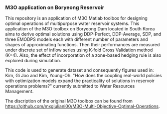 ### M3O application on Boryeong Reservoir
This repository is an application of M3O Matlab toolbox for designing optimal operations of multipurpose water reservoir systems. This application of the M3O toolbox on Boryeong Dam located in South Korea aims to derive optimal solutions using DDP-Perfect, DDP-Average, SDP, and three EMODPS models each with different number of parameters and shapes of approximating functions. Then their performances are measured under discrete set of inflow series using K-fold Cross Validation method (K=4). Also, the effect of incorporation of a zone-based hedging rule is also explored during simulation.

This code is used to generate dataset and consequently figures used in: Kim, Gi Joo and Kim, Young-Oh. "How does the coupling real-world policies with optimization models expand the practicality of solutions in reservoir operations problems?" currently submitted to Water Resources Management.

The discription of the original M3O toolbox can be found from https://github.com/mxgiuliani00/M3O-Multi-Objective-Optimal-Operations.
